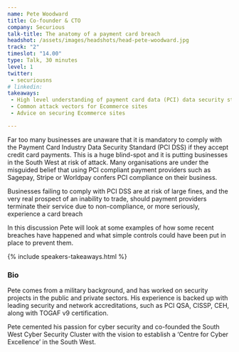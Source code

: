 ```yaml
---
name: Pete Woodward
title: Co-founder & CTO
company: Securious
talk-title: The anatomy of a payment card breach
headshot: /assets/images/headshots/head-pete-woodward.jpg
track: "2"
timeslot: "14.00"
type: Talk, 30 minutes
level: 1
twitter:
 - securiousns
# linkedin: 
takeaways:
 - High level understanding of payment card data (PCI) data security standard.
 - Common attack vectors for Ecommerce sites
 - Advice on securing Ecommerce sites

---
```

Far too many businesses are unaware that it is mandatory to comply with the Payment Card Industry Data Security Standard (PCI DSS) if they accept credit card payments.   This is a huge blind-spot and it is putting businesses in the South West at risk of attack. Many organisations are under the misguided belief that using PCI compliant payment providers such as Sagepay, Stripe or Worldpay confers PCI compliance on their business. 

Businesses failing to comply with PCI DSS are at risk of large fines, and the very real prospect of an inability to trade, should payment providers terminate their service due to non-compliance, or more seriously, experience a card breach

In this discussion Pete will look at some examples of how some recent breaches have happened and what simple controls could have been put in place to prevent them.

{% include speakers-takeaways.html %}

<h3>Bio</h3>
Pete comes from a military background, and has worked on security projects in the public and private sectors. His  experience is backed up with leading security and network accreditations, such as PCI QSA, CISSP, CEH, along with TOGAF v9 certification. 

Pete cemented his passion for cyber security and co-founded the South West Cyber Security Cluster with the vision to establish a ‘Centre for Cyber Excellence’ in the South West.